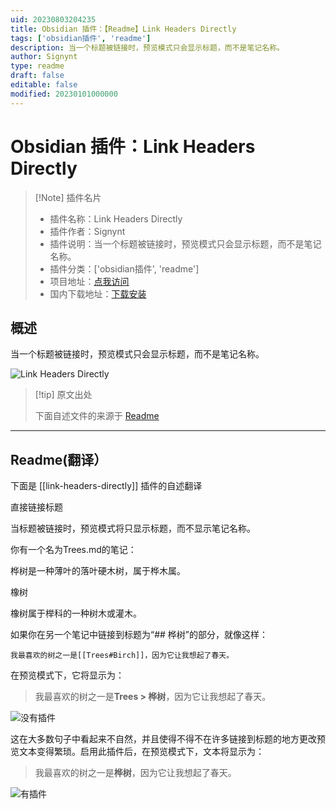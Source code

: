 ```yaml
---
uid: 20230803204235
title: Obsidian 插件：【Readme】Link Headers Directly
tags: ['obsidian插件', 'readme']
description: 当一个标题被链接时，预览模式只会显示标题，而不是笔记名称。
author: Signynt
type: readme
draft: false
editable: false
modified: 20230101000000
---
```


# Obsidian 插件：Link Headers Directly

> [!Note] 插件名片
> - 插件名称：Link Headers Directly
> - 插件作者：Signynt
> - 插件说明：当一个标题被链接时，预览模式只会显示标题，而不是笔记名称。
> - 插件分类：['obsidian插件', 'readme']
> - 项目地址：[点我访问](https://github.com/Signynt/link-headers-directly)
> - 国内下载地址：[下载安装](https://pkmer.cn/products/plugin/pluginMarket/?link-headers-directly)

## 概述

当一个标题被链接时，预览模式只会显示标题，而不是笔记名称。

![Link Headers Directly](https://cdn.pkmer.cn/covers/link-headers-directly.gif!pkmer)

> [!tip] 原文出处
> 
>下面自述文件的来源于 [Readme](https://ghproxy.net/https://raw.githubusercontent.com/Signynt/link-headers-directly/master/README.md)
> 

---

## Readme(翻译）

下面是 [[link-headers-directly]] 插件的自述翻译


直接链接标题

当标题被链接时，预览模式将只显示标题，而不显示笔记名称。

你有一个名为Trees.md的笔记：

桦树是一种薄叶的落叶硬木树，属于桦木属。

橡树

橡树属于榉科的一种树木或灌木。

如果你在另一个笔记中链接到标题为“## 桦树”的部分，就像这样：

```
我最喜欢的树之一是[[Trees#Birch]]，因为它让我想起了春天。
```

在预览模式下，它将显示为：

> 我最喜欢的树之一是**Trees > 桦树**，因为它让我想起了春天。

![没有插件](https://raw.githubusercontent.com/signynt/link-headers-directly/master/resources/gifs/without-plugin.gif)

这在大多数句子中看起来不自然，并且使得不得不在许多链接到标题的地方更改预览文本变得繁琐。启用此插件后，在预览模式下，文本将显示为：

> 我最喜欢的树之一是**桦树**，因为它让我想起了春天。

![有插件](https://raw.githubusercontent.com/signynt/link-headers-directly/master/resources/gifs/with-plugin.gif)



